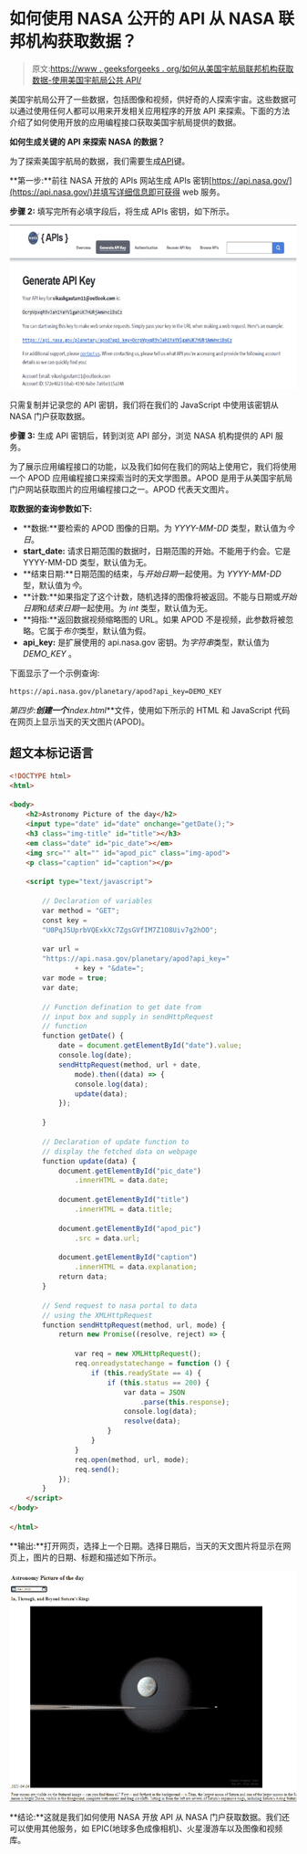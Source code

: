 # 如何使用 NASA 公开的 API 从 NASA 联邦机构获取数据？

> 原文:[https://www . geeksforgeeks . org/如何从美国宇航局联邦机构获取数据-使用美国宇航局公共 API/](https://www.geeksforgeeks.org/how-to-get-data-from-nasa-federal-agencies-using-the-nasa-public-apis/)

美国宇航局公开了一些数据，包括图像和视频，供好奇的人探索宇宙。这些数据可以通过使用任何人都可以用来开发相关应用程序的开放 API 来探索。下面的方法介绍了如何使用开放的应用编程接口获取美国宇航局提供的数据。

**如何生成关键的 API 来探索 NASA 的数据？**

为了探索美国宇航局的数据，我们需要生成[API](https://www.geeksforgeeks.org/introduction-to-apis/)键。

**第一步:**前往 NASA 开放的 APIs 网站生成 APIs 密钥[https://api.nasa.gov/](https://api.nasa.gov/)并填写详细信息即可获得 web 服务。

**步骤 2:** 填写完所有必填字段后，将生成 APIs 密钥，如下所示。

![](img/25c221a747ceb4c01b1bb8065c586fe1.png)

只需复制并记录您的 API 密钥，我们将在我们的 JavaScript 中使用该密钥从 NASA 门户获取数据。

**步骤 3:** 生成 API 密钥后，转到浏览 API 部分，浏览 NASA 机构提供的 API 服务。

为了展示应用编程接口的功能，以及我们如何在我们的网站上使用它，我们将使用一个 APOD 应用编程接口来探索当时的天文学图景。APOD 是用于从美国宇航局门户网站获取图片的应用编程接口之一。APOD 代表天文图片。

**取数据的查询参数如下:**

*   **数据:**要检索的 APOD 图像的日期。为 *YYYY-MM-DD* 类型，默认值为*今日*。
*   **start_date:** 请求日期范围的数据时，日期范围的开始。不能用于约会。它是 YYYY-MM-DD 类型，默认值为无。
*   **结束日期:**日期范围的结束，与*开始日期*一起使用。为 *YYYY-MM-DD* 型，默认值为*今*。
*   **计数:**如果指定了这个计数，随机选择的图像将被返回。不能与日期或*开始日期*和*结束日期*一起使用。为 *int* 类型，默认值为无。
*   **拇指:**返回数据视频缩略图的 URL。如果 APOD 不是视频，此参数将被忽略。它属于*布尔*类型，默认值为假。
*   **api_key:** 是扩展使用的 api.nasa.gov 密钥。为*字符串*类型，默认值为 *DEMO_KEY* 。

下面显示了一个示例查询:

```html
https://api.nasa.gov/planetary/apod?api_key=DEMO_KEY
```

**第四步:**创建一个***index.html***文件，使用如下所示的 HTML 和 JavaScript 代码在网页上显示当天的天文图片(APOD)。

## 超文本标记语言

```html
<!DOCTYPE html>
<html>

<body>
    <h2>Astronomy Picture of the day</h2>
    <input type="date" id="date" onchange="getDate();">
    <h3 class="img-title" id="title"></h3>
    <em class="date" id="pic_date"></em>
    <img src="" alt="" id="apod_pic" class="img-apod">
    <p class="caption" id="caption"></p>

    <script type="text/javascript">

        // Declaration of variables
        var method = "GET";
        const key =
        "U0PqJ5UprbVQExkXc7ZgsGVfIM7Z1O8Uiv7g2hOO";

        var url =
        "https://api.nasa.gov/planetary/apod?api_key="
                + key + "&date=";
        var mode = true;
        var date;

        // Function defination to get date from
        // input box and supply in sendHttpRequest
        // function
        function getDate() {
            date = document.getElementById("date").value;
            console.log(date);
            sendHttpRequest(method, url + date,
                mode).then((data) => {
                console.log(data);
                update(data);
            });

        }

        // Declaration of update function to
        // display the fetched data on webpage
        function update(data) {
            document.getElementById("pic_date")
                .innerHTML = data.date;

            document.getElementById("title")
                .innerHTML = data.title;

            document.getElementById("apod_pic")
                .src = data.url;

            document.getElementById("caption")
                .innerHTML = data.explanation;
            return data;
        }

        // Send request to nasa portal to data
        // using the XMLHttpRequest
        function sendHttpRequest(method, url, mode) {
            return new Promise((resolve, reject) => {

                var req = new XMLHttpRequest();
                req.onreadystatechange = function () {
                    if (this.readyState == 4) {
                        if (this.status == 200) {
                            var data = JSON
                                .parse(this.response);
                            console.log(data);
                            resolve(data);
                        }
                    }
                }
                req.open(method, url, mode);
                req.send();
            });
        }
    </script>
</body>

</html>
```

**输出:**打开网页，选择上一个日期。选择日期后，当天的天文图片将显示在网页上，图片的日期、标题和描述如下所示。

![](img/0fa5c63da3689febabb789a2d2a6a3fb.png)

**结论:**这就是我们如何使用 NASA 开放 API 从 NASA 门户获取数据。我们还可以使用其他服务，如 EPIC(地球多色成像相机)、火星漫游车以及图像和视频库。